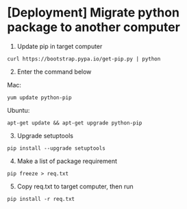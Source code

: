 # [Deployment] Migrate python package to another computer

1. Update pip in target computer

```
curl https://bootstrap.pypa.io/get-pip.py | python
```

2. Enter the command below

Mac:
```
yum update python-pip
```

Ubuntu:
```
apt-get update && apt-get upgrade python-pip
```
  
3. Upgrade setuptools

```
pip install --upgrade setuptools
```

4. Make a list of package requirement 
 
```
pip freeze > req.txt
```
 
5. Copy req.txt to target computer, then run

```
pip install -r req.txt
```
